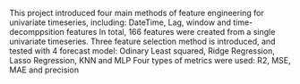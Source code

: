 This project introduced four main methods of feature engineering for univariate timeseries, including: DateTime, Lag, window and time-decomppsition features
In total, 166 features were created from a single univariate timeseries. 
Three feature selection method is introduced, and tested with 4 forecast model: Odinary Least squared, Ridge Regression, Lasso Regression, KNN and MLP
Four types of metrics were used: R2, MSE, MAE and precision
